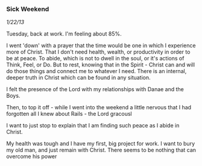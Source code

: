 ### Sick Weekend
_1/22/13_


Tuesday, back at work. I'm feeling about 85%. 

I went 'down' with a prayer that the time would be one in which I experience more of Christ. That I don't need health, wealth, or productivity in order to be at peace. To abide, which is not to dwell in the soul, or it's actions of Think, Feel, or Do. But to rest, knowing that in the Spirit - Christ can and will do those things and connect me to whatever I need. There is an internal, deeper truth in Christ which can be found in any situation. 

I felt the presence of the Lord with my relationships with Danae and the Boys. 

Then, to top it off - while I went into the weekend a little nervous that I had forgotten all I knew about Rails - the Lord gracousl

I want to just stop to explain that I am finding such peace as I abide in Christ. 

My health was tough and I have my first, big project for work. I want to bury my old man, and just remain with Christ. There seems to be nothing that can overcome his power